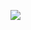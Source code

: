 ![](https://github.com/douglasadones/Projeto_Site_Android/assets/95550011/8f224381-feb9-439f-8e5b-d77a337d2776)
